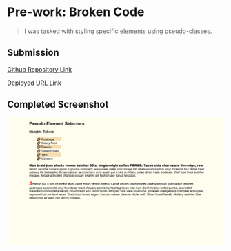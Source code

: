 # Pre-work: Broken Code

> I was tasked with styling specific elements using pseudo-classes.

## Submission

[Github Repository Link](https://github.com/Seifenan/p4-practice-pseudo-classes) 

[Deployed URL Link](https://seifenan.github.io/p4-practice-pseudo-classes/) 

## Completed Screenshot

<img src="assets\images\Screenshot.png">